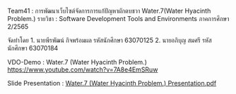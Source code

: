 Team41 : การพัฒนาเว็บไซต์จัดการการแก้ปัญหาผักตบชวา Water.7(Water Hyacinth Problem.)
รายวิชา : Software Development Tools and Environments ภาคการศึกษา 2/2565

จัดทำโดย 1. นายพีรพัฒน์ กิจพร้อมผล รหัสนักศึกษา 63070125
        2. นายอภิบุญ สมศรี รหัสนักศึกษา 63070184


VDO-Demo : Water.7 (Water Hyacinth Problem.)
    https://www.youtube.com/watch?v=7A8e4EmSRuw
    
    
Slide Presentation : 
[Water.7 (Water Hyacinth Problem.) Presentation.pdf](https://github.com/Apibun/ProjectDevtool/files/11254031/Water.7.Water.Hyacinth.Problem.Presentation.pdf)
